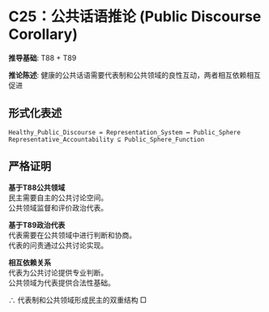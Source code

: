 # C25：公共话语推论 (Public Discourse Corollary)  

**推导基础**: T88 + T89  

**推论陈述**: 健康的公共话语需要代表制和公共领域的良性互动，两者相互依赖相互促进  

## 形式化表述  
```  
Healthy_Public_Discourse = Representation_System ↔ Public_Sphere  
Representative_Accountability ⊆ Public_Sphere_Function  
```  

## 严格证明  

**基于T88公共领域**  
民主需要自主的公共讨论空间。  
公共领域监督和评价政治代表。  

**基于T89政治代表**  
代表需要在公共领域中进行判断和协商。  
代表的问责通过公共讨论实现。  

**相互依赖关系**  
代表为公共讨论提供专业判断。  
公共领域为代表提供合法性基础。  

∴ 代表制和公共领域形成民主的双重结构 □  